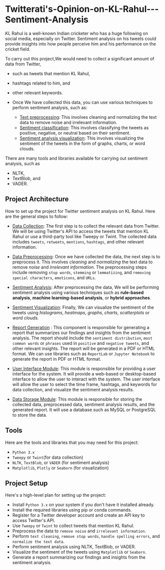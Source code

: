 # Twitterati's-Opinion-on-KL-Rahul---Sentiment-Analysis

KL Rahul is a well-known Indian cricketer who has a huge following on social media, especially on Twitter. Sentiment analysis on his tweets could provide insights into how people perceive him and his performance on the cricket field.

To carry out this project,We would need to collect a significant amount of data from Twitter, 
  - such as tweets that mention KL Rahul, 
  - hashtags related to him, and 
  - other relevant keywords. 
  
- Once We have collected this data, you can use various techniques to perform sentiment analysis, such as:

   - [Text preprocessing](): This involves cleaning and normalizing the text data to remove noise and irrelevant information.
   - [Sentiment classification](): This involves classifying the tweets as positive, negative, or neutral based on their sentiment.
   - [Sentiment analysis visualization](): This involves visualizing the sentiment of the tweets in the form of graphs, charts, or word clouds.

There are many tools and libraries available for carrying out sentiment analysis, such as 
  - NLTK, 
  - TextBlob, and 
  - VADER.
  
  
## Project Architecture 

How to set up the project for Twitter sentiment analysis on KL Rahul. Here are the general steps to follow:

- [Data Collection](): The first step is to collect the relevant data from Twitter. We will be using Twitter's API to access the tweets that mention KL Rahul or use a third-party tool like Tweepy or Twint. The collected data includes `tweets`, `retweets`, `mentions`, `hashtags`, and other relevant information.

- [Data Preprocessing](): Once we have collected the data, the next step is to preprocess it. This involves *cleaning* and *normalizing* the text data to remove *noise* and *irrelevant information*. The preprocessing steps include removing `stop words`, `stemming` or `lemmatizing`, and `removing special characters`, `emoticons`, and `URLs`.

- [Sentiment Analysis](): After preprocessing the data, We will be performing sentiment analysis using various techniques such as **rule-based analysis**, **machine learning-based analysis**, or **hybrid approaches**.

- [Sentiment Visualization](): Finally, We can visualize the sentiment of the tweets using *histograms*, *heatmaps*, *graphs*, *charts*, *scatterplots* or *word clouds*.

- [Report Generation]() : This component is responsible for generating a report that summarizes our findings and insights from the sentiment analysis. The report should include the `sentiment distribution`, `most common words` or `phrases` used in `positive` and `negative tweets`, and other relevant insights.
The report will be generated in a PDF or HTML format. We can use libraries such as `ReportLab` or `Jupyter Notebook` to generate the report in PDF or HTML format.

- [User Interface Module](): This module is responsible for providing a user interface for the system. It will provide a web-based or desktop-based interface to allow the user to interact with the system. The user interface will allow the user to select the time frame, hashtags, and keywords for data collection, and visualize the sentiment analysis results.

- [Data Storage Module](): This module is responsible for storing the collected data, preprocessed data, sentiment analysis results, and the generated report. It will use a database such as MySQL or PostgreSQL to store the data.

## Tools

Here are the tools and libraries that you may need for this project:

- `Python 3.x`
- `Tweepy` or `Twint`(for data collection)
- `NLTK`, `TextBlob`, or `VADER` (for sentiment analysis)
- `Matplotlib`, `Plotly` or `Seaborn` (for visualization)


## Project Setup 

Here's a high-level plan for setting up the project:

- Install `Python 3.x` on your system if you don't have it installed already.
- Install the required libraries using pip or conda commands.
- Register for a Twitter developer account and create an API key to access Twitter's API.
- Use `Tweepy` or `Twint` to collect tweets that mention KL Rahul.
- Preprocess the data to `remove noise` and `irrelevant information`. 
- Perform `text cleaning`, `remove stop words`, `handle spelling errors`, and `normalize the text data`.
- Perform sentiment analysis using NLTK, TextBlob, or VADER. 
- Visualize the sentiment of the tweets using `Matplotlib` or `Seaborn`.
- Generate a report summarizing our findings and insights from the sentiment analysis.
